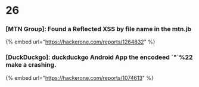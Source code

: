# 26

### \[MTN Group]: Found a Reflected XSS by file name in the mtn.jb



{% embed url="https://hackerone.com/reports/1264832" %}



### \[DuckDuckgo]:  duckduckgo Android App the encodeed \`"\`%22 make a crashing.

{% embed url="https://hackerone.com/reports/1074613" %}



